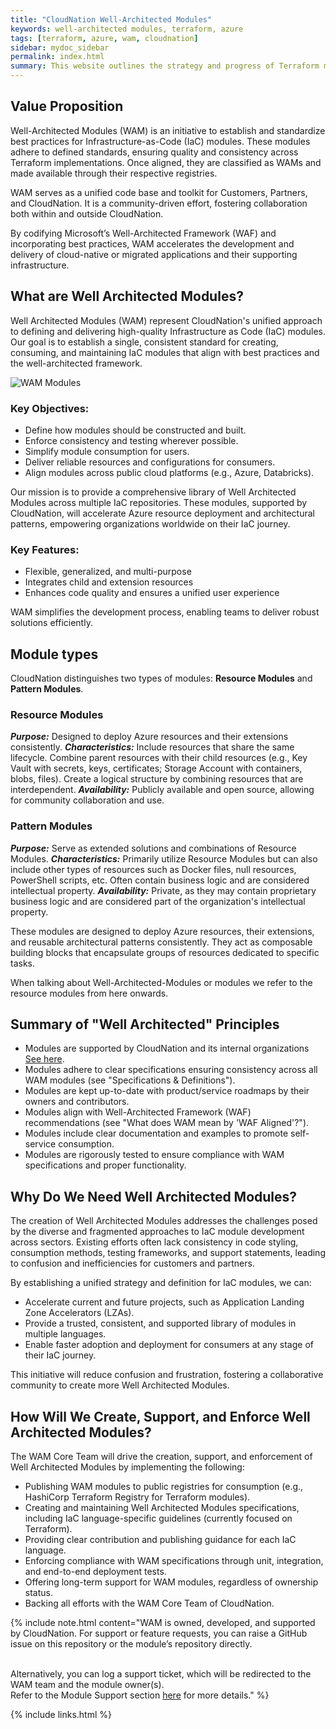 ```yaml
---
title: "CloudNation Well-Architected Modules"
keywords: well-architected modules, terraform, azure
tags: [terraform, azure, wam, cloudnation]
sidebar: mydoc_sidebar
permalink: index.html
summary: This website outlines the strategy and progress of Terraform module development for Azure by CloudNation.
---
```


## Value Proposition

Well-Architected Modules (WAM) is an initiative to establish and standardize best practices for Infrastructure-as-Code (IaC) modules. These modules adhere to defined standards, ensuring quality and consistency across Terraform implementations. Once aligned, they are classified as WAMs and made available through their respective registries.

WAM serves as a unified code base and toolkit for Customers, Partners, and CloudNation. It is a community-driven effort, fostering collaboration both within and outside CloudNation.

By codifying Microsoft’s Well-Architected Framework (WAF) and incorporating best practices, WAM accelerates the development and delivery of cloud-native or migrated applications and their supporting infrastructure.

## What are Well Architected Modules?

Well Architected Modules (WAM) represent CloudNation's unified approach to defining and delivering high-quality Infrastructure as Code (IaC) modules. Our goal is to establish a single, consistent standard for creating, consuming, and maintaining IaC modules that align with best practices and the well-architected framework.

![WAM Modules](./images/wam-picture.png)

### Key Objectives:
- Define how modules should be constructed and built.
- Enforce consistency and testing wherever possible.
- Simplify module consumption for users.
- Deliver reliable resources and configurations for consumers.
- Align modules across public cloud platforms (e.g., Azure, Databricks).

Our mission is to provide a comprehensive library of Well Architected Modules across multiple IaC repositories. These modules, supported by CloudNation, will accelerate Azure resource deployment and architectural patterns, empowering organizations worldwide on their IaC journey.

### Key Features:
- Flexible, generalized, and multi-purpose
- Integrates child and extension resources
- Enhances code quality and ensures a unified user experience

WAM simplifies the development process, enabling teams to deliver robust solutions efficiently.

## Module types

CloudNation distinguishes two types of modules: **Resource Modules** and **Pattern Modules**.

### Resource Modules 
***Purpose:*** Designed to deploy Azure resources and their extensions consistently.
***Characteristics:***
Include resources that share the same lifecycle.
Combine parent resources with their child resources (e.g., Key Vault with secrets, keys, certificates; Storage Account with containers, blobs, files).
Create a logical structure by combining resources that are interdependent.
***Availability:*** Publicly available and open source, allowing for community collaboration and use.

### Pattern Modules
***Purpose:*** Serve as extended solutions and combinations of Resource Modules.
***Characteristics:***
Primarily utilize Resource Modules but can also include other types of resources such as Docker files, null resources, PowerShell scripts, etc.
Often contain business logic and are considered intellectual property.
***Availability:*** Private, as they may contain proprietary business logic and are considered part of the organization's intellectual property.

These modules are designed to deploy Azure resources, their extensions, and reusable architectural patterns consistently. 
They act as composable building blocks that encapsulate groups of resources dedicated to specific tasks.

When talking about Well-Architected-Modules or modules we refer to the resource modules from here onwards. 

## Summary of "Well Architected" Principles

- Modules are supported by CloudNation and its internal organizations [See here](module_support.html).
- Modules adhere to clear specifications ensuring consistency across all WAM modules (see "Specifications & Definitions").
- Modules are kept up-to-date with product/service roadmaps by their owners and contributors.
- Modules align with Well-Architected Framework (WAF) recommendations (see "What does WAM mean by 'WAF Aligned'?").
- Modules include clear documentation and examples to promote self-service consumption.
- Modules are rigorously tested to ensure compliance with WAM specifications and proper functionality.

## Why Do We Need Well Architected Modules?

The creation of Well Architected Modules addresses the challenges posed by the diverse and fragmented approaches to IaC module development across sectors. Existing efforts often lack consistency in code styling, consumption methods, testing frameworks, and support statements, leading to confusion and inefficiencies for customers and partners.

By establishing a unified strategy and definition for IaC modules, we can:
- Accelerate current and future projects, such as Application Landing Zone Accelerators (LZAs).
- Provide a trusted, consistent, and supported library of modules in multiple languages.
- Enable faster adoption and deployment for consumers at any stage of their IaC journey.

This initiative will reduce confusion and frustration, fostering a collaborative community to create more Well Architected Modules.

## How Will We Create, Support, and Enforce Well Architected Modules?

The WAM Core Team will drive the creation, support, and enforcement of Well Architected Modules by implementing the following:

- Publishing WAM modules to public registries for consumption (e.g., HashiCorp Terraform Registry for Terraform modules).
- Creating and maintaining Well Architected Modules specifications, including IaC language-specific guidelines (currently focused on Terraform).
- Providing clear contribution and publishing guidance for each IaC language.
- Enforcing compliance with WAM specifications through unit, integration, and end-to-end deployment tests.
- Offering long-term support for WAM modules, regardless of ownership status.
- Backing all efforts with the WAM Core Team of CloudNation.

{% include note.html content="WAM is owned, developed, and supported by CloudNation. For support or feature requests, you can raise a GitHub issue on this repository or the module’s repository directly.

<br> Alternatively, you can log a support ticket, which will be redirected to the WAM team and the module owner(s).
<br> Refer to the Module Support section [here](module_support.html) for more details." %}


{% include links.html %}
